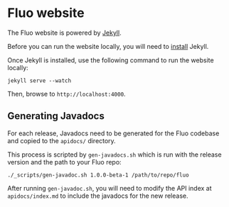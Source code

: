 Fluo website
============

The Fluo website is powered by [Jekyll][1].

Before you can run the website locally, you will need to [install][2] Jekyll.  

Once Jekyll is installed, use the following command to run the website locally:
```
jekyll serve --watch

```
Then, browse to `http://localhost:4000`.

Generating Javadocs
-------------------

For each release, Javadocs need to be generated for the Fluo codebase and copied to the `apidocs/` directory.

This process is scripted by `gen-javadocs.sh` which is run with the release version and the path to your Fluo repo:

```
./_scripts/gen-javadoc.sh 1.0.0-beta-1 /path/to/repo/fluo
```

After running `gen-javadoc.sh`, you will need to modify the API index at `apidocs/index.md` to include the javadocs 
for the new release.

[1]: http://jekyllrb.com/
[2]: http://jekyllrb.com/docs/installation/
